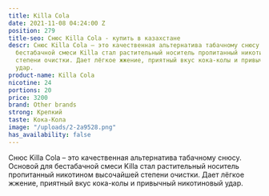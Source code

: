 ```yaml
---
title: Killa Cola
date: 2021-11-08 04:24:00 Z
position: 279
title-seo: Снюс Killa Cola - купить в казахстане
descr: Снюс Killa Cola – это качественная альтернатива табачному снюсу. Основой для
  бестабачной смеси Killa стал растительный носитель пропитанный никотином высочайшей
  степени очистки. Дает лёгкое жжение, приятный вкус кока-колы и привычный никотиновый
  удар.
product-name: Killa Cola
nicotine: 24
portions: 20
price: 3200
brand: Other brands
strong: Крепкий
taste: Кока-Кола
image: "/uploads/2-2a9528.png"
has_availability: false
---
```


Снюс Killa Cola – это качественная альтернатива табачному снюсу. Основой для бестабачной смеси Killa стал растительный носитель пропитанный никотином высочайшей степени очистки. Дает лёгкое жжение, приятный вкус кока-колы и привычный никотиновый удар.